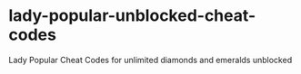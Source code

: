 # lady-popular-unblocked-cheat-codes
Lady Popular Cheat Codes for unlimited diamonds and emeralds unblocked
